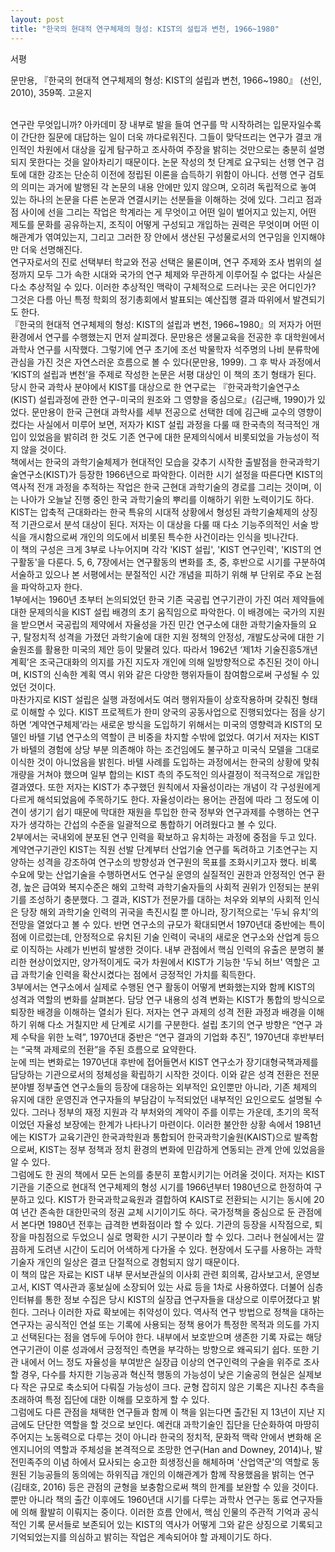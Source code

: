 ```yaml
---
layout: post
title: "한국의 현대적 연구체제의 형성: KIST의 설립과 변천, 1966~1980"
---
```


서평

문만용, 『한국의 현대적 연구체제의 형성: KIST의 설립과 변천, 1966~1980』 (선인, 2010), 359쪽. 고윤지

<br/> 연구란 무엇입니까? 아카데미 장 내부로 발을 들여 연구를 막 시작하려는 입문자일수록 이 간단한 질문에 대답하는 일이 더욱 까다로워진다. 그들이 맞닥뜨리는 연구가 결코 개인적인 차원에서 대상을 깊게 탐구하고 조사하여 주장을 밝히는 것만으로는 충분히 설명되지 못한다는 것을 알아차리기 때문이다. 논문 작성의 첫 단계로 요구되는 선행 연구 검토에 대한 강조는 단순히 이전에 정립된 이론을 습득하기 위함이 아니다. 선행 연구 검토의 의미는 과거에 발행된 각 논문의 내용 안에만 있지 않으며, 오히려 독립적으로 놓여 있는 하나의 논문을 다른 논문과 연결시키는 선분들을 이해하는 것에 있다. 그리고 점과 점 사이에 선을 그리는 작업은 학계라는 게 무엇이고 어떤 일이 벌어지고 있는지, 어떤 제도를 문화를 공유하는지, 조직이 어떻게 구성되고 개입하는 권력은 무엇이며 어떤 이해관계가 엮여있는지, 그리고 그러한 장 안에서 생산된 구성물로서의 연구임을 인지해야만 더욱 선명해진다.
<br/> 연구자로서의 진로 선택부터 학교와 전공 선택은 물론이며, 연구 주제와 조사 범위의 설정까지 모두 그가 속한 시대와 국가의 연구 체제와 무관하게 이루어질 수 없다는 사실은 다소 추상적일 수 있다. 이러한 추상적인 맥락이 구체적으로 드러나는 곳은 어디인가? 그것은 다름 아닌 특정 학회의 정기총회에서 발표되는 예산집행 결과 따위에서 발견되기도 한다.
<br/> 『한국의 현대적 연구체제의 형성: KIST의 설립과 변천, 1966~1980』의 저자가 어떤 환경에서 연구를 수행했는지 먼저 살피겠다. 문만용은 생물교육을 전공한 후 대학원에서 과학사 연구를 시작했다. 그렇기에 연구 초기에 조선 박물학자 석주명의 나비 분류학에 관심을 가진 것은 자연스러운 흐름으로 볼 수 있다(문만용, 1999). 그 후 박사 과정에서 ‘KIST의 설립과 변천’을 주제로 작성한 논문은 서평 대상인 이 책의 초기 형태가 된다. 당시 한국 과학사 분야에서 KIST를 대상으로 한 연구로는 『한국과학기술연구소(KIST) 설립과정에 관한 연구-미국의 원조와 그 영향을 중심으로』(김근배, 1990)가 있었다. 문만용이 한국 근현대 과학사를 세부 전공으로 선택한 데에 김근배 교수의 영향이 컸다는 사실에서 미루어 보면, 저자가 KIST 설립 과정을 다룰 때 한국측의 적극적인 개입이 있었음을 밝히려 한 것도 기존 연구에 대한 문제의식에서 비롯되었을 가능성이 적지 않을 것이다.
<br/> 책에서는 한국의 과학기술체제가 현대적인 모습을 갖추기 시작한 출발점을 한국과학기술연구소(KIST)가 등장한 1966년으로 파악한다. 이러한 시기 설정을 따른다면 KIST의 역사적 전개 과정을 추적하는 작업은 한국 근현대 과학기술의 경로를 그리는 것이며, 이는 나아가 오늘날 진행 중인 한국 과학기술의 뿌리를 이해하기 위한 노력이기도 하다. KIST는 압축적 근대화라는 한국 특유의 시대적 상황에서 형성된 과학기술체제의 상징적 기관으로서 분석 대상이 된다. 저자는 이 대상을 다룰 때 다소 기능주의적인 서술 방식을 개시함으로써 개인의 의도에서 비롯된 특수한 사건이라는 인식을 빗나간다.
<br/> 이 책의 구성은 크게 3부로 나누어지며 각각 'KIST 설립', 'KIST 연구인력', 'KIST의 연구활동'을 다룬다. 5, 6, 7장에서는 연구활동의 변화를 초, 중, 후반으로 시기를 구분하여 서술하고 있으나 본 서평에서는 분절적인 시간 개념을 피하기 위해 부 단위로 주요 논점을 파악하고자 한다.
<br/> 1부에서는 1960년 초부터 논의되었던 한국 기존 국공립 연구기관이 가진 여러 제약들에 대한 문제의식을 KIST 설립 배경의 초기 움직임으로 파악한다. 이 배경에는 국가의 지원을 받으면서 국공립의 제약에서 자율성을 가진 민간 연구소에 대한 과학기술자들의 요구, 탈정치적 성격을 가졌던 과학기술에 대한 지원 정책의 안정성, 개발도상국에 대한 기술원조를 활용한 미국의 제안 등이 맞물려 있다. 따라서 1962년 ‘제1차 기술진흥5개년계획’은 조국근대화의 의지를 가진 지도자 개인에 의해 일방향적으로 추진된 것이 아니며, KIST의 신속한 계획 역시 위와 같은 다양한 행위자들이 참여함으로써 구성될 수 있었던 것이다.
<br/> 마찬가지로 KIST 설립은 실행 과정에서도 여러 행위자들이 상호작용하며 갖춰진 형태로 이해할 수 있다. KIST 프로젝트가 한미 양국의 공동사업으로 진행되었다는 점을 상기하면 ‘계약연구체제’라는 새로운 방식을 도입하기 위해서는 미국의 영향력과 KIST의 모델인 바텔 기념 연구소의 역할이 큰 비중을 차지할 수밖에 없었다. 여기서 저자는 KIST가 바텔의 경험에 상당 부분 의존해야 하는 조건임에도 불구하고 미국식 모델을 그대로 이식한 것이 아니었음을 밝힌다. 바텔 사례를 도입하는 과정에서는 한국의 상황에 맞춰 개량을 거쳐야 했으며 일부 합의는 KIST 측의 주도적인 의사결정이 적극적으로 개입한 결과였다. 또한 저자는 KIST가 추구했던 원칙에서 자율성이라는 개념이 각 구성원에게 다르게 해석되었음에 주목하기도 한다. 자율성이라는 용어는 관점에 따라 그 정도에 이견이 생기기 쉽기 때문에 막대한 재원을 투입한 한국 정부와 연구과제를 수행하는 연구자가 생각하는 간섭의 수준을 일괄적으로 통합하기 어려웠다고 볼 수 있다.
<br/> 2부에서는 국내외에 분포된 연구 인력을 확보하고 유치하는 과정에 중점을 두고 있다. 계약연구기관인 KIST는 직원 선발 단계부터 산업기술 연구를 독려하고 기초연구는 지양하는 성격을 강조하여 연구소의 방향성과 연구원의 목표를 조화시키고자 했다. 비록 수요에 맞는 산업기술을 수행하면서도 연구실 운영의 실질적인 권한과 안정적인 연구 환경, 높은 급여와 복지수준은 해외 고학력 과학기술자들의 사회적 권위가 인정되는 분위기를 조성하기 충분했다. 그 결과, KIST가 전문가를 대하는 처우와 외부의 사회적 인식은 당장 해외 과학기술 인력의 귀국을 촉진시킬 뿐 아니라, 장기적으로는 '두뇌 유치’의 전망을 열었다고 볼 수 있다. 반면 연구소의 규모가 확대되면서 1970년대 중반에는 특이점에 이르렀는데, 안정적으로 유치된 기술 인력이 국내의 새로운 연구소와 산업계 등으로 이직하는 사례가 빈번히 발생한 것이다. 내부 관점에서 핵심 인력의 유출은 분명히 불리한 현상이었지만, 양가적이게도 국가 차원에서 KIST가 기능한 '두뇌 허브' 역할은 고급 과학기술 인력을 확산시켰다는 점에서 긍정적인 가치를 획득한다.
<br/> 3부에서는 연구소에서 실제로 수행된 연구 활동이 어떻게 변화했는지와 함께 KIST의 성격과 역할의 변화를 살펴본다. 담당 연구 내용의 성격 변화는 KIST가 통합의 방식으로 퇴장한 배경을 이해하는 열쇠가 된다. 저자는 연구 과제의 성격 전환 과정과 배경을 이해하기 위해 다소 거칠지만 세 단계로 시기를 구분한다. 설립 초기의 연구 방향은 “연구 과제 수탁을 위한 노력”, 1970년대 중반은 “연구 결과의 기업화 추진”, 1970년대 후반부터는 “국책 과제로의 전환”을 주된 흐름으로 요약한다.
<br/> 눈에 띄는 변화로는 1970년대 후반에 접어들면서 KIST 연구소가 장기대형국책과제를 담당하는 기관으로서의 정체성을 확립하기 시작한 것이다. 이와 같은 성격 전환은 전문분야별 정부출연 연구소들의 등장에 대응하는 외부적인 요인뿐만 아니라, 기존 체제의 유지에 대한 운영진과 연구자들의 부담감이 누적되었던 내부적인 요인으로도 설명될 수 있다. 그러나 정부의 재정 지원과 각 부처와의 계약이 주를 이루는 가운데, 초기의 목적이었던 자율성 보장에는 한계가 나타나기 마련이다. 이러한 불안한 상황 속에서 1981년에는 KIST가 교육기관인 한국과학원과 통합되어 한국과학기술원(KAIST)으로 발족함으로써, KIST는 정부 정책과 정치 환경의 변화에 민감하게 연동되는 관계 안에 있었음을 알 수 있다.
<br/> 그럼에도 한 권의 책에서 모든 논의를 충분히 포함시키기는 어려울 것이다. 저자는 KIST 기관을 기준으로 현대적 연구체제의 형성 시기를 1966년부터 1980년으로 한정하여 구분하고 있다. KIST가 한국과학교육원과 결합하여 KAIST로 전환되는 시기는 동시에 20여 년간 존속한 대한민국의 정권 교체 시기이기도 하다. 국가정책을 중심으로 둔 관점에서 본다면 1980년 전후는 급격한 변화점이라 할 수 있다. 기관의 등장을 시작점으로, 퇴장을 마침점으로 두었으니 실로 명확한 시기 구분이라 할 수 있다. 그러나 현실에서는 깔끔하게 도려낸 시간이 도리어 어색하게 다가올 수 있다. 현장에서 도구를 사용하는 과학기술자 개인의 일상은 결코 단절적으로 경험되지 않기 때문이다.
<br/> 이 책의 많은 자료는 KIST 내부 문서보관실의 이사회 관련 회의록, 감사보고서, 운영보고서, KIST 역사관과 홍보실에 소장되어 있는 사료 등을 1차로 사용하였다. 더불어 심층 인터뷰를 통한 정보 수집은 당시 KIST의 실장급 연구자들을 대상으로 이루어졌다고 밝힌다. 그러나 이러한 자료 확보에는 취약성이 있다. 역사적 연구 방법으로 정책을 대하는 연구자는 공식적인 연설 또는 기록에 사용되는 정책 용어가 특정한 목적과 의도를 가지고 선택된다는 점을 염두에 두어야 한다. 내부에서 보호받으며 생존한 기록 자료는 해당 연구기관이 이룬 성과에서 긍정적인 측면을 부각하는 방향으로 왜곡되기 쉽다. 또한 기관 내에서 어느 정도 자율성을 부여받은 실장급 이상의 연구인력의 구술을 위주로 조사할 경우, 다수를 차지한 기능공과 혁신적 행동의 가능성이 낮은 기술공의 현실은 실제보다 작은 규모로 축소되어 다뤄질 가능성이 크다. 균형 잡히지 않은 기록은 지나친 추측을 초래하여 특정 집단에 대한 이해를 모호하게 할 수 있다.
<br/> 그럼에도 다른 관점을 채택한 연구들과 함께 이 책을 읽는다면 출간된 지 13년이 지난 지금에도 단단한 역할을 할 것으로 보인다. 예컨대 과학기술인 집단을 단순화하여 마땅히 주어지는 노동력으로 다루는 것이 아니라 한국의 정치적, 문화적 맥락 안에서 변화해 온 엔지니어의 역할과 주체성을 본격적으로 조망한 연구(Han and Downey, 2014)나, 발전민족주의 이념 하에서 묘사되는 숭고한 희생정신을 해체하며 '산업역군'의 역할로 동원된 기능공들의 동의에는 하위직급 개인의 이해관계가 함께 작용했음을 밝히는 연구(김태호, 2016) 등은 관점의 균형을 보충함으로써 책의 한계를 보완할 수 있을 것이다. 뿐만 아니라 책의 출간 이후에도 1960년대 시기를 다루는 과학사 연구는 동료 연구자들에 의해 활발히 이뤄지는 중이다. 이러한 흐름 안에서, 핵심 인물의 주관적 기억과 공식적인 기록 문서들로 보존되어 있는 KIST의 역사가 어떻게 그와 같은 상징으로 기록되고 기억되었는지를 의심하고 밝히는 작업은 계속되어야 할 과제이기도 하다.

